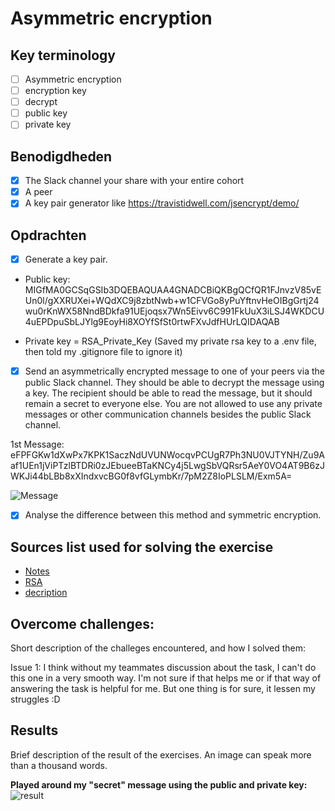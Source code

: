 # Asymmetric encryption

## Key terminology

- [ ] Asymmetric encryption
- [ ] encryption key
- [ ] decrypt
- [ ] public key
- [ ] private key

## Benodigdheden

- [x] The Slack channel your share with your entire cohort
- [x] A peer
- [x] A key pair generator like https://travistidwell.com/jsencrypt/demo/

## Opdrachten

- [x] Generate a key pair.

- Public key: MIGfMA0GCSqGSIb3DQEBAQUAA4GNADCBiQKBgQCfQR1FJnvzV85vEUn0l/gXXRUXei+WQdXC9j8zbtNwb+w1CFVGo8yPuYftnvHeOIBgGrtj24wu0rKnWX58NndBDkfa91UEjoqsx7Wn5Eivv6C991FkUuX3iLSJ4WKDCU4uEPDpuSbLJYlg9EoyHi8XOYfSfSt0rtwFXvJdfHUrLQIDAQAB

- Private key = RSA_Private_Key (Saved my private rsa key to a .env file, then told my .gitignore file to ignore it)

- [x] Send an asymmetrically encrypted message to one of your peers via the public Slack channel. They should be able to decrypt the message using a key. The recipient should be able to read the message, but it should remain a secret to everyone else. You are not allowed to use any private messages or other communication channels besides the public Slack channel.

1st Message:
eFPFGKw1dXwPx7KPK1SaczNdUVUNWocqvPCUgR7Ph3NU0VJTYNH/Zu9Aaf1UEn1jViPTzlBTDRi0zJEbueeBTaKNCy4j5LwgSbVQRsr5AeY0VO4AT9B6zJWKJi44bLBb8xXIndxvcBG0f8vfGLymbKr/7pM2Z8IoPLSLM/Exm5A=

![Message](https://github.com/techgrounds/techgrounds-anj-dtmr/blob/main/00_includes/week-3-includes/sec-05-result1.png)

- [x] Analyse the difference between this method and symmetric encryption.

## Sources list used for solving the exercise

- [Notes](https://drive.google.com/drive/folders/1ngTMmDk8hX61yQQGFieqFLswh6UdoEGO)
- [RSA](https://www.devglan.com/online-tools/rsa-encryption-decryption)
- [decription](https://www.javainuse.com/aesgenerator)

## Overcome challenges:

Short description of the challeges encountered, and how I solved them:

Issue 1: I think without my teammates discussion about the task, I can't do this one in a very smooth way. I'm not sure if that helps me or if that way of answering the task is helpful for me. But one thing is for sure, it lessen my struggles :D

## Results

Brief description of the result of the exercises. An image can speak more than a thousand words.

**Played around my "secret" message using the public and private key:**
![result](https://github.com/techgrounds/techgrounds-anj-dtmr/blob/main/00_includes/week-3-includes/sec-05-result.png)
